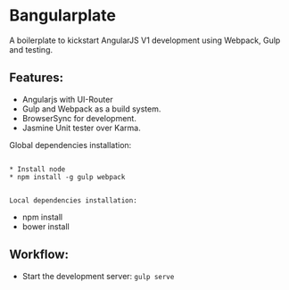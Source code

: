 
# Bangularplate

A boilerplate to kickstart AngularJS V1 development using Webpack, Gulp and testing.


Features:
---
* Angularjs with UI-Router
* Gulp and Webpack as a build system.
* BrowserSync for development.
* Jasmine Unit tester over Karma.


Global dependencies installation:
```

* Install node
* npm install -g gulp webpack


Local dependencies installation:
```

* npm install
* bower install


Workflow:
---

* Start the development server: `gulp serve`